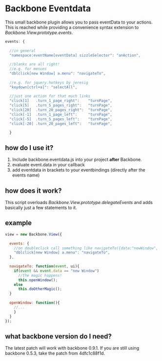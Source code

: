 Backbone Eventdata
==================

This small backbone plugin allows you to pass eventData to your actions. This is reached while providing a convenience syntax extension to _Backbone.View.prototype.events_.

```javascript
events: {
  
  //in general
  "namespace:eventName[eventData] sizzleSelector": "anAction",
  
  //blanks are all right!
  //e.g. for menues
  "dblclick[new Window] a.menu": "navigateTo",
  
  //e.g. for jquery.hotkeys by jeresig
  "keydown[ctrl+a]": "selectAll",
  
  //just one action for that much links
  "click[1]   .turn_1_page_right":    "turnPage",
  "click[5]   .turn_5_pages_right":   "turnPage",
  "click[20]  .turn_20_pages_right":  "turnPage",
  "click[-1]  .turn_1_page_left":     "turnPage",
  "click[-5]  .turn_5_pages_left":    "turnPage",
  "click[-20] .turn_20_pages_left":   "turnPage",

  }
```

how do I use it?
----------------
1. Include backbone.eventdata.js into your project __after__ Backbone.
1. evaluate event.data in your callback
1. add eventdata in brackets to your eventbindings (directly after the events name)

how does it work?
-----------------
This script overloads _Backbone.View.prototype.delegateEvents_ and adds basically just a few statements to it.

example
-------
```javascript
view = new Backbone.View({
  
  events: {
    //on doubleclick call something like navigateTo({data:"newWindow", ...})
    "dblclick[new Window] a.menu": "navigateTo",
  },
  
  navigateTo: function(event, ui){
    if(event && event.data == "new Window")
      //the magic happens!
      this.openWindow();
    else
      this.doOtherMagic();
  }
    
  openWindow: function(){
    //...
    }
  }
});
```

what backbone version do I need?
--------------------------------
The latest patch will work with backbone 0.9.1. If you are still using backbone 0.5.3, take the patch from 4dfc1c88f1d.